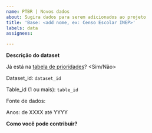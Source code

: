 ```yaml
---
name: PTBR | Novos dados
about: Sugira dados para serem adicionados ao projeto
title: 'Base: <add nome, ex: Censo Escolar INEP>'
labels: data
assignees:

---
```


**Descrição do dataset**

Já está na [tabela de prioridades](https://docs.google.com/spreadsheets/d/1jnmmG4V6Ugh_-lhVSMIVu_EaL05y1dX9Y0YW8G8e_Wo/edit?usp=sharing)? <Sim/Não>

Dataset_id: `dataset_id`

Table_id (1 ou mais): `table_id`

Fonte de dados: <link>

Anos: de XXXX até YYYY

**Como você pode contribuir?**
